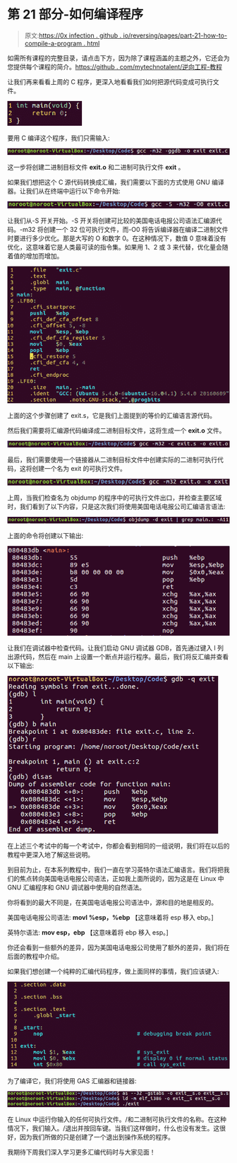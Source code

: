 # 第 21 部分-如何编译程序

> 原文:[https://0x infection . github . io/reversing/pages/part-21-how-to-compile-a-program . html](https://0xinfection.github.io/reversing/pages/part-21-how-to-compile-a-program.html)

如需所有课程的完整目录，请点击下方，因为除了课程涵盖的主题之外，它还会为您提供每个课程的简介。[https://github . com/mytechnotalent/逆向工程-教程](https://github.com/mytechnotalent/Reverse-Engineering-Tutorial)

让我们再来看看上周的 C 程序，更深入地看看我们如何把源代码变成可执行文件。

![](img/f6360a0716bc4e43d7c7973e5166df89.png)

要用 C 编译这个程序，我们只需输入:

![](img/4069098ddf4603c789ed05ecd99ccc41.png)

这一步将创建二进制目标文件 **exit.o** 和二进制可执行文件 **exit** 。

如果我们想把这个 C 源代码转换成汇编，我们需要以下面的方式使用 GNU 编译器。让我们从在终端中运行以下命令开始:

![](img/55e9db8d745c928a9646cd95899abfc4.png)

让我们从-S 开关开始。-S 开关将创建可比较的美国电话电报公司语法汇编源代码。-m32 将创建一个 32 位可执行文件，而-O0 将告诉编译器在编译二进制文件时要进行多少优化。那是大写的 O 和数字 0。在这种情况下，数值 0 意味着没有优化，这意味着它是人类最可读的指令集。如果用 1、2 或 3 来代替，优化量会随着值的增加而增加。

![](img/09f0861795c8aa5c561b0202d555129f.png)

上面的这个步骤创建了 exit.s，它是我们上面提到的等价的汇编语言源代码。

然后我们需要将汇编源代码编译成二进制目标文件，这将生成一个 **exit.o** 文件。

![](img/4b3834fa984725c535e69f135eecc58e.png)

最后，我们需要使用一个链接器从二进制目标文件中创建实际的二进制可执行代码，这将创建一个名为 exit 的可执行文件。

![](img/9b383f11247b415243dbb4f130fba573.png)

上周，当我们检查名为 objdump 的程序中的可执行文件出口，并检查主要区域时，我们看到了以下内容，只是这次我们将使用美国电话电报公司汇编语言语法:

![](img/0b571369ef04337298b4b24314774b8c.png)

上面的命令将创建以下输出:

![](img/69f3b0960a94b9c65f87501aca65cfd0.png)

让我们在调试器中检查代码。让我们启动 GNU 调试器 GDB，首先通过键入 l 列出源代码，然后在 main 上设置一个断点并运行程序。最后，我们将反汇编并查看以下输出:

![](img/3217d1a1f3ebfd709a59aaac7304d393.png)

在上述三个考试中的每一个考试中，你都会看到相同的一组说明，我们将在以后的教程中更深入地了解这些说明。

到目前为止，在本系列教程中，我们一直在学习英特尔语法汇编语言。我们将把我们的焦点转向美国电话电报公司语法，正如我上面所说的，因为这是在 Linux 中 GNU 汇编程序和 GNU 调试器中使用的自然语法。

你将看到的最大不同是，在美国电话电报公司语法中，源和目的地是相反的。

美国电话电报公司语法: **movl %esp，%ebp** 【这意味着将 esp 移入 ebp。]

英特尔语法: **mov esp，ebp** 【这意味着将 ebp 移入 esp。]

你还会看到一些额外的差异，因为美国电话电报公司使用了额外的差异，我们将在后面的教程中介绍。

如果我们想创建一个纯粹的汇编代码程序，做上面同样的事情，我们应该键入:

![](img/3064dbb842ee97389ae8ef53cc75ff7c.png)

为了编译它，我们将使用 GAS 汇编器和链接器:

![](img/ad21e9e0531eda7dd8901927fbfdeb8d.png)

在 Linux 中运行你输入的任何可执行文件。/和二进制可执行文件的名称。在这种情况下，我们输入。/退出并按回车键。当我们这样做时，什么也没有发生。这很好，因为我们所做的只是创建了一个退出到操作系统的程序。

我期待下周我们深入学习更多汇编代码时与大家见面！